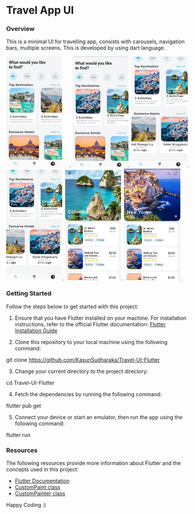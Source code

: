 # Travel App UI

### Overview
This is a minimal UI for travelling app, consists with carousels, navigation bars, multiple screens. This is developed by using dart language.

<img src="/img/1.png" width="30%" height="30%" style="margin-right:20px">.
<img src="/img/2.png" width="30%" height="30%">.
<img src="/img/3.png" width="30%" height="30%">.
<img src="/img/4.png" width="30%" height="30%">.
<img src="/img/5.png" width="30%" height="30%">.
<img src="/img/6.png" width="30%" height="30%">.

### Getting Started

Follow the steps below to get started with this project:

1. Ensure that you have Flutter installed on your machine. For installation instructions, refer to the official Flutter documentation: [Flutter Installation Guide](https://flutter.dev/docs/get-started/install)

2. Clone this repository to your local machine using the following command:

git clone https://github.com/KasunSudharaka/Travel-UI-Flutter

3. Change your current directory to the project directory:

cd Travel-UI-Flutter

4. Fetch the dependencies by running the following command:

flutter pub get

5. Connect your device or start an emulator, then run the app using the following command:

flutter run

### Resources

The following resources provide more information about Flutter and the concepts used in this project:

- [Flutter Documentation](https://flutter.dev/docs)
- [CustomPaint class](https://api.flutter.dev/flutter/rendering/CustomPaint-class.html)
- [CustomPainter class](https://api.flutter.dev/flutter/rendering/CustomPainter-class.html)

Happy Coding :)
